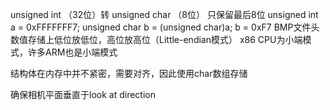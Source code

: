 unsigned int （32位）转 unsigned char （8位）
只保留最后8位
unsigned int a = 0xFFFFFFF7;
unsigned char b = (unsigned char)a;
b = 0xF7
BMP文件头数值存储上低位放低位，高位放高位（Little-endian模式）
x86 CPU为小端模式，许多ARM也是小端模式

结构体在内存中并不紧密，需要对齐，因此使用char数组存储

确保相机平面垂直于look at direction
